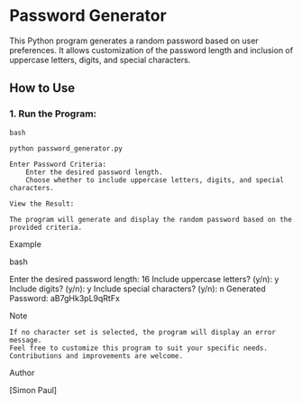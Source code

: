 # Password Generator

This Python program generates a random password based on user preferences. It allows customization of the password length and inclusion of uppercase letters, digits, and special characters.
## How to Use

### 1. Run the Program:

    bash

    python password_generator.py

    Enter Password Criteria:
        Enter the desired password length.
        Choose whether to include uppercase letters, digits, and special characters.

    View the Result:

    The program will generate and display the random password based on the provided criteria.

Example

bash

Enter the desired password length: 16
Include uppercase letters? (y/n): y
Include digits? (y/n): y
Include special characters? (y/n): n
Generated Password: aB7gHk3pL9qRtFx

Note

    If no character set is selected, the program will display an error message.
    Feel free to customize this program to suit your specific needs. Contributions and improvements are welcome.

Author

[Simon Paul]
